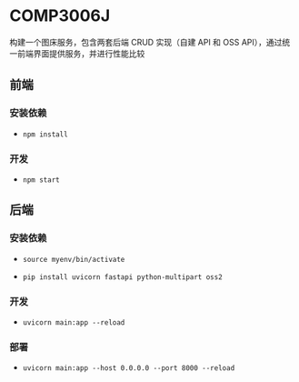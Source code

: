# COMP3006J

构建一个图床服务，包含两套后端 CRUD 实现（自建 API 和 OSS API），通过统一前端界面提供服务，并进行性能比较

## 前端

### 安装依赖

- `npm install`

### 开发

- `npm start`

## 后端

### 安装依赖

- `source myenv/bin/activate`

- `pip install uvicorn fastapi python-multipart oss2`

### 开发

- `uvicorn main:app --reload`

### 部署

- `uvicorn main:app --host 0.0.0.0 --port 8000 --reload`
